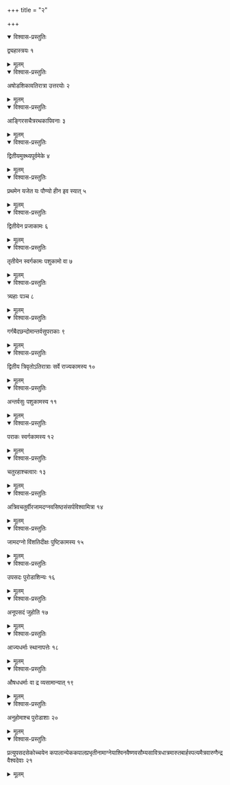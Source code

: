 +++
title = "२"

+++


<details open><summary>विश्वास-प्रस्तुतिः</summary>

द्व्यहास्त्रयः १
</details>

<details><summary>मूलम्</summary>

द्व्यहास्त्रयः १
</details>


<details open><summary>विश्वास-प्रस्तुतिः</summary>

अषोडशिकावतिरात्रा उत्तरयोः २
</details>

<details><summary>मूलम्</summary>

अषोडशिकावतिरात्रा उत्तरयोः २
</details>


<details open><summary>विश्वास-प्रस्तुतिः</summary>

आङ्गिरसचैत्ररथकापिवनाः ३
</details>

<details><summary>मूलम्</summary>

आङ्गिरसचैत्ररथकापिवनाः ३
</details>


<details open><summary>विश्वास-प्रस्तुतिः</summary>

द्वितीयमुक्थ्यपूर्वमेके ४
</details>

<details><summary>मूलम्</summary>

द्वितीयमुक्थ्यपूर्वमेके ४
</details>


<details open><summary>विश्वास-प्रस्तुतिः</summary>

प्रथमेन यजेत यः पौण्यो हीन इव स्यात् ५
</details>

<details><summary>मूलम्</summary>

प्रथमेन यजेत यः पौण्यो हीन इव स्यात् ५
</details>


<details open><summary>विश्वास-प्रस्तुतिः</summary>

द्वितीयेन प्रजाकामः ६
</details>

<details><summary>मूलम्</summary>

द्वितीयेन प्रजाकामः ६
</details>


<details open><summary>विश्वास-प्रस्तुतिः</summary>

तृतीयेन स्वर्गकामः पशुकामो वा ७
</details>

<details><summary>मूलम्</summary>

तृतीयेन स्वर्गकामः पशुकामो वा ७
</details>


<details open><summary>विश्वास-प्रस्तुतिः</summary>

त्र्यहाः पञ्च ८
</details>

<details><summary>मूलम्</summary>

त्र्यहाः पञ्च ८
</details>


<details open><summary>विश्वास-प्रस्तुतिः</summary>

गर्गबैदछन्दोमान्तर्वसुपराकाः ९
</details>

<details><summary>मूलम्</summary>

गर्गबैदछन्दोमान्तर्वसुपराकाः ९
</details>


<details open><summary>विश्वास-प्रस्तुतिः</summary>

द्वितीय त्रिवृतोऽतिरात्राः सर्वे राज्यकामस्य १०
</details>

<details><summary>मूलम्</summary>

द्वितीय त्रिवृतोऽतिरात्राः सर्वे राज्यकामस्य १०
</details>


<details open><summary>विश्वास-प्रस्तुतिः</summary>

अन्तर्वसुः पशुकामस्य ११
</details>

<details><summary>मूलम्</summary>

अन्तर्वसुः पशुकामस्य ११
</details>


<details open><summary>विश्वास-प्रस्तुतिः</summary>

पराकः स्वर्गकामस्य १२
</details>

<details><summary>मूलम्</summary>

पराकः स्वर्गकामस्य १२
</details>


<details open><summary>विश्वास-प्रस्तुतिः</summary>

चतुरहाश्चत्वारः १३
</details>

<details><summary>मूलम्</summary>

चतुरहाश्चत्वारः १३
</details>


<details open><summary>विश्वास-प्रस्तुतिः</summary>

अत्रिवचतुर्वीरजामदग्नवसिष्ठसंसर्पविश्वामित्रा १४
</details>

<details><summary>मूलम्</summary>

अत्रिवचतुर्वीरजामदग्नवसिष्ठसंसर्पविश्वामित्रा १४
</details>


<details open><summary>विश्वास-प्रस्तुतिः</summary>

जामदग्नो विंशतिदीक्षः पुष्टिकामस्य १५
</details>

<details><summary>मूलम्</summary>

जामदग्नो विंशतिदीक्षः पुष्टिकामस्य १५
</details>


<details open><summary>विश्वास-प्रस्तुतिः</summary>

उपसदः पुरोडाशिन्यः १६
</details>

<details><summary>मूलम्</summary>

उपसदः पुरोडाशिन्यः १६
</details>


<details open><summary>विश्वास-प्रस्तुतिः</summary>

अनूपसदं जुहोति १७
</details>

<details><summary>मूलम्</summary>

अनूपसदं जुहोति १७
</details>


<details open><summary>विश्वास-प्रस्तुतिः</summary>

आज्यधर्माः स्थानापत्तेः १८
</details>

<details><summary>मूलम्</summary>

आज्यधर्माः स्थानापत्तेः १८
</details>


<details open><summary>विश्वास-प्रस्तुतिः</summary>

औषधधर्माः वा द्र व्यसामान्यात् १९
</details>

<details><summary>मूलम्</summary>

औषधधर्माः वा द्र व्यसामान्यात् १९
</details>


<details open><summary>विश्वास-प्रस्तुतिः</summary>

अनुहोमाश्च पुरोडाशाः २०
</details>

<details><summary>मूलम्</summary>

अनुहोमाश्च पुरोडाशाः २०
</details>


<details open><summary>विश्वास-प्रस्तुतिः</summary>

प्रत्युपसदसेकोच्चयेन कपालान्येककपालप्रभृतीनामाग्नेयाश्विनवैष्णवसौम्यसावित्रधात्रमारुतबार्हस्पत्यमैत्रवारुणैन्द्र वैश्वदेवाः २१
</details>

<details><summary>मूलम्</summary>

प्रत्युपसदसेकोच्चयेन कपालान्येककपालप्रभृतीनामाग्नेयाश्विनवैष्णवसौम्यसावित्रधात्रमारुतबार्हस्पत्यमैत्रवारुणैन्द्र वैश्वदेवाः २१
</details>
